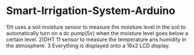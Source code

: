 # Smart-Irrigation-System-Arduino

1)It uses a soil moisture sensor to measure the moisture level in the soil to automatically
  turn on a dc pump(5v) when the moisture level goes below a certain level.
2)DHT 11 sensor to measure the temperature ans humidity in the atmosphere.
3 Everything is displayed onto a 16x2 LCD display.
